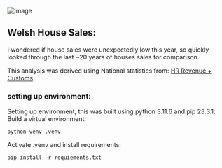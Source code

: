 ![image](https://github.com/Hobstarr/welsh_house_sales/assets/56070935/53e4ebac-f7fd-4d68-a99c-f5d92263306c)

## Welsh House Sales: 
I wondered if house sales were unexpectedly low this year, so quickly looked through the last ~20 years of houses sales for comparison.

This analysis was derived using National statistics from: [HR Revenue + Customs](https://www.gov.uk/government/statistics/monthly-property-transactions-completed-in-the-uk-with-value-40000-or-above)

### setting up environment: 
Setting up environment, this was built using python 3.11.6 and pip 23.3.1. 
Build a virtual environment:

``` python venv .venv ```

Activate .venv and install requirements:

``` pip install -r requiements.txt ```
